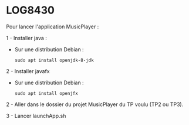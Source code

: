 # LOG8430

Pour lancer l'application MusicPlayer :

1 - Installer java :
  - Sur une distribution Debian :
    
    `sudo apt install openjdk-8-jdk`

2 - Installer javafx
  - Sur une distribution Debian :
    
    `sudo apt install openjfx`
    
2 - Aller dans le dossier du projet MusicPlayer du TP voulu (TP2 ou TP3).

3 - Lancer launchApp.sh
